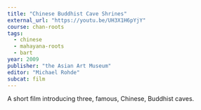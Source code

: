 ```yaml
---
title: "Chinese Buddhist Cave Shrines"
external_url: "https://youtu.be/UH3X1H6pYjY"
course: chan-roots
tags:
  - chinese
  - mahayana-roots
  - bart
year: 2009
publisher: "the Asian Art Museum"
editor: "Michael Rohde"
subcat: film
---
```


A short film introducing three, famous, Chinese, Buddhist caves.
